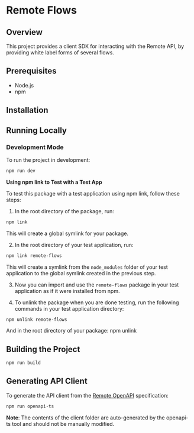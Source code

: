 # Remote Flows

## Overview

This project provides a client SDK for interacting with the Remote API, by providing white label forms of several flows.

## Prerequisites

- Node.js
- npm

## Installation

## Running Locally

### Development Mode

To run the project in development:

```sh
npm run dev
```

**Using npm link to Test with a Test App**

To test this package with a test application using npm link, follow these steps:

1. In the root directory of the package, run:

```sh
npm link
```

This will create a global symlink for your package.

2. In the root directory of your test application, run:

```sh
npm link remote-flows
```

This will create a symlink from the `node_modules` folder of your test application to the global symlink created in the previous step.

3. Now you can import and use the `remote-flows` package in your test application as if it were installed from npm.

4. To unlink the package when you are done testing, run the following commands in your test application directory:

```sh
npm unlink remote-flows
```

And in the root directory of your package:
npm unlink

## Building the Project

```sh
npm run build
```

## Generating API Client

To generate the API client from the [Remote OpenAPI](https://gateway.remote.com/v1/docs/openapi.json) specification:

```sh
npm run openapi-ts
```

**Note**: The contents of the client folder are auto-generated by the openapi-ts tool and should not be manually modified.
